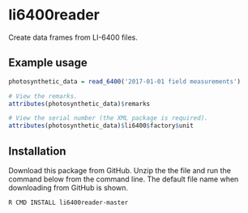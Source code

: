 # li6400reader
Create data frames from LI-6400 files.

## Example usage
```r
photosynthetic_data = read_6400('2017-01-01 field measurements')

# View the remarks.
attributes(photosynthetic_data)$remarks

# View the serial number (the XML package is required).
attributes(photosynthetic_data)$li6400$factory$unit
```

## Installation
Download this package from GitHub. Unzip the the file and run the command below from the command line. The default file name when downloading from GitHub is shown.
```
R CMD INSTALL li6400reader-master
```

